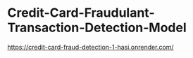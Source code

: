 # Credit-Card-Fraudulant-Transaction-Detection-Model
https://credit-card-fraud-detection-1-hasi.onrender.com/
